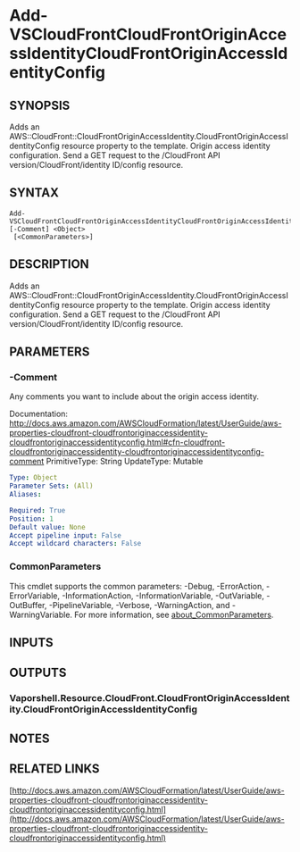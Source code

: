 # Add-VSCloudFrontCloudFrontOriginAccessIdentityCloudFrontOriginAccessIdentityConfig

## SYNOPSIS
Adds an AWS::CloudFront::CloudFrontOriginAccessIdentity.CloudFrontOriginAccessIdentityConfig resource property to the template.
Origin access identity configuration.
Send a GET request to the /CloudFront API version/CloudFront/identity ID/config resource.

## SYNTAX

```
Add-VSCloudFrontCloudFrontOriginAccessIdentityCloudFrontOriginAccessIdentityConfig [-Comment] <Object>
 [<CommonParameters>]
```

## DESCRIPTION
Adds an AWS::CloudFront::CloudFrontOriginAccessIdentity.CloudFrontOriginAccessIdentityConfig resource property to the template.
Origin access identity configuration.
Send a GET request to the /CloudFront API version/CloudFront/identity ID/config resource.

## PARAMETERS

### -Comment
Any comments you want to include about the origin access identity.

Documentation: http://docs.aws.amazon.com/AWSCloudFormation/latest/UserGuide/aws-properties-cloudfront-cloudfrontoriginaccessidentity-cloudfrontoriginaccessidentityconfig.html#cfn-cloudfront-cloudfrontoriginaccessidentity-cloudfrontoriginaccessidentityconfig-comment
PrimitiveType: String
UpdateType: Mutable

```yaml
Type: Object
Parameter Sets: (All)
Aliases:

Required: True
Position: 1
Default value: None
Accept pipeline input: False
Accept wildcard characters: False
```

### CommonParameters
This cmdlet supports the common parameters: -Debug, -ErrorAction, -ErrorVariable, -InformationAction, -InformationVariable, -OutVariable, -OutBuffer, -PipelineVariable, -Verbose, -WarningAction, and -WarningVariable. For more information, see [about_CommonParameters](http://go.microsoft.com/fwlink/?LinkID=113216).

## INPUTS

## OUTPUTS

### Vaporshell.Resource.CloudFront.CloudFrontOriginAccessIdentity.CloudFrontOriginAccessIdentityConfig
## NOTES

## RELATED LINKS

[http://docs.aws.amazon.com/AWSCloudFormation/latest/UserGuide/aws-properties-cloudfront-cloudfrontoriginaccessidentity-cloudfrontoriginaccessidentityconfig.html](http://docs.aws.amazon.com/AWSCloudFormation/latest/UserGuide/aws-properties-cloudfront-cloudfrontoriginaccessidentity-cloudfrontoriginaccessidentityconfig.html)


